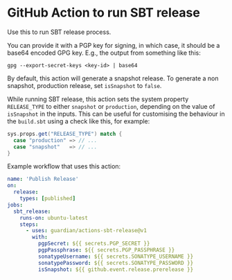 # GitHub Action to run SBT release

Use this to run SBT release process.

You can provide it with a PGP key for signing, in which case, it
should be a base64 encoded GPG key. E.g., the output from something
like this:

```
gpg --export-secret-keys <key-id> | base64
```

By default, this action will generate a snapshot release. To generate
a non snapshot, production release, set `isSnapshot` to `false`.

While running SBT release, this action sets the system property
`RELEASE_TYPE` to either `snapshot` or `production`, depending on the
value of `isSnapshot` in the inputs. This can be useful for
customising the behaviour in the `build.sbt` using a check like this,
for example:

```scala
sys.props.get("RELEASE_TYPE") match {
  case "production" => // ...
  case "snapshot"   => // ...
}
```

Example workflow that uses this action:

```yaml
name: 'Publish Release'
on:
  release:
    types: [published]
jobs:
  sbt_release:
    runs-on: ubuntu-latest
    steps:
      - uses: guardian/actions-sbt-release@v1
        with:
          pgpSecret: ${{ secrets.PGP_SECRET }}
          pgpPassphrase: ${{ secrets.PGP_PASSPHRASE }}
          sonatypeUsername: ${{ secrets.SONATYPE_USERNAME }}
          sonatypePassword: ${{ secrets.SONATYPE_PASSWORD }}
          isSnapshot: ${{ github.event.release.prerelease }}
```
